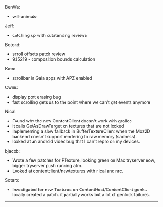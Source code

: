 BenWa:
* will-animate

Jeff:
* catching up with outstanding reviews

Botond:
* scroll offsets patch review
* 935219 - composition bounds calculation

Kats:
* scrollbar in Gaia apps with APZ enabled

Cwiiis:
* display port erasing bug
* fast scrolling gets us to the point where we can't get events anymore

Nical:
* Found why the new ContentClient doesn't work with gralloc
* it calls GetAsDrawTarget on textures that are not locked
* Implementing a slow fallback in BufferTextureClient when the Moz2D backend doesn't support rendering to raw memory (sadness).
* looked at an android video bug that I can't repro on my devices.

bjacob:
* Wrote a few patches for PTexture, looking green on Mac tryserver now, bigger tryserver push running atm.
* Looked at contentclient/newtextures with nical and nrc.

Sotaro:
* Investigated for new Textures on ContentHost/ContentClient gonk.. locally created a patch. it partially works but a lot of genlock failures.

________________


